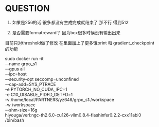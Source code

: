 # QUESTION
1. 如果是256的话 很多都没有生成完成就结束了 那不行 得到512

2. 是否需要formatreward？ 因为box很多时候没有输出出来


目前只对threshold做了修改 在里面加上了更多饿print 和 gradient_checkpoint的功能


sudo docker run -it \
  --name grpo_s1 \
  --gpus all \
  --ipc=host \
  --security-opt seccomp=unconfined \
  --cap-add=SYS_PTRACE \
  -e PYTORCH_NO_CUDA_IPC=1 \
  -e C10_DISABLE_PIDFD_GETFD=1 \
  -v /home/local/PARTNERS/yz646/grpo_s1:/workspace \
  -w /workspace \
  --shm-size=16g \
  hiyouga/verl:ngc-th2.6.0-cu126-vllm0.8.4-flashinfer0.2.2-cxx11abi0 \
  /bin/bash